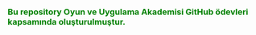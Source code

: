 <h3 style="color:Green;">Bu repository Oyun ve Uygulama Akademisi GitHub ödevleri kapsamında oluşturulmuştur.</h3>
